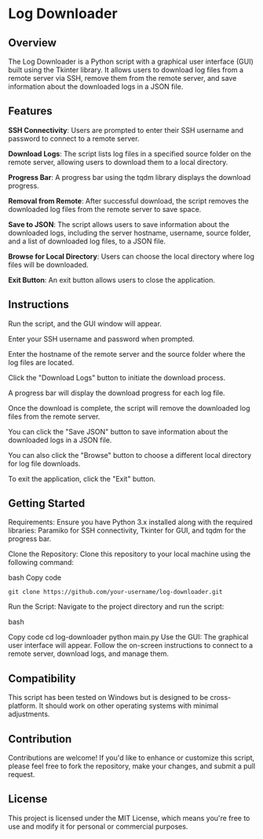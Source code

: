 # **Log Downloader**

## Overview

The Log Downloader is a Python script with a graphical user interface (GUI) built using the Tkinter library. It allows users to download log files from a remote server via SSH, remove them from the remote server, and save information about the downloaded logs in a JSON file.

## **Features**

**SSH Connectivity**: Users are prompted to enter their SSH username and password to connect to a remote server.

**Download Logs**: The script lists log files in a specified source folder on the remote server, allowing users to download them to a local directory.

**Progress Bar**: A progress bar using the tqdm library displays the download progress.

**Removal from Remote**: After successful download, the script removes the downloaded log files from the remote server to save space.

**Save to JSON**: The script allows users to save information about the downloaded logs, including the server hostname, username, source folder, and a list of downloaded log files, to a JSON file.

**Browse for Local Directory**: Users can choose the local directory where log files will be downloaded.

**Exit Button**: An exit button allows users to close the application.

## **Instructions**

Run the script, and the GUI window will appear.

Enter your SSH username and password when prompted.

Enter the hostname of the remote server and the source folder where the log files are located.

Click the "Download Logs" button to initiate the download process.

A progress bar will display the download progress for each log file.

Once the download is complete, the script will remove the downloaded log files from the remote server.

You can click the "Save JSON" button to save information about the downloaded logs in a JSON file.

You can also click the "Browse" button to choose a different local directory for log file downloads.

To exit the application, click the "Exit" button.

## Getting Started

Requirements: Ensure you have Python 3.x installed along with the required libraries: Paramiko for SSH connectivity, Tkinter for GUI, and tqdm for the progress bar.

Clone the Repository: Clone this repository to your local machine using the following command:

bash
Copy code

`git clone https://github.com/your-username/log-downloader.git`

Run the Script: Navigate to the project directory and run the script:

bash

Copy code
cd log-downloader
python main.py
Use the GUI: The graphical user interface will appear. Follow the on-screen instructions to connect to a remote server, download logs, and manage them.

## Compatibility
This script has been tested on Windows but is designed to be cross-platform. It should work on other operating systems with minimal adjustments.

## Contribution
Contributions are welcome! If you'd like to enhance or customize this script, please feel free to fork the repository, make your changes, and submit a pull request.

## License
This project is licensed under the MIT License, which means you're free to use and modify it for personal or commercial purposes.
